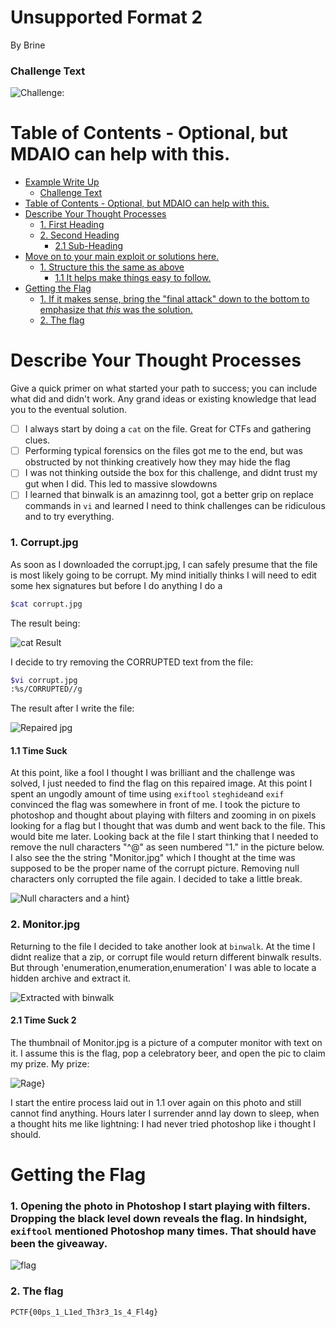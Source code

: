 # Unsupported Format 2

By Brine

### Challenge Text 

![Challenge:](images/chall.PNG)

# Table of Contents - Optional, but MDAIO can help with this.

- [Example Write Up](#example-write-up)
    - [Challenge Text](#challenge-text)
- [Table of Contents - Optional, but MDAIO can help with this.](#table-of-contents---optional-but-mdaio-can-help-with-this)
- [Describe Your Thought Processes](#describe-your-thought-processes)
    - [1. First Heading](#1-first-heading)
    - [2. Second Heading](#2-second-heading)
      - [2.1 Sub-Heading](#21-sub-heading)
- [Move on to your main exploit or solutions here.](#move-on-to-your-main-exploit-or-solutions-here)
    - [1. Structure this the same as above](#1-structure-this-the-same-as-above)
      - [1.1 It helps make things easy to follow.](#11-it-helps-make-things-easy-to-follow)
- [Getting the Flag](#getting-the-flag)
    - [1. If it makes sense, bring the "final attack" down to the bottom to emphasize that *this* was the solution.](#1-if-it-makes-sense-bring-the-final-attack-down-to-the-bottom-to-emphasize-that-this-was-the-solution)
    - [2. The flag](#2-the-flag)


# Describe Your Thought Processes

Give a quick primer on what started your path to success; you can include what did and didn't work. Any grand ideas or existing knowledge that lead you to the eventual solution. 

- [ ] I always start by doing a ```cat``` on the file. Great for CTFs and gathering clues.
- [ ] Performing typical forensics on the files got me to the end, but was obstructed by not thinking creatively how they may hide the flag 
- [ ] I was not thinking outside the box for this challenge, and didnt trust my gut when I did. This led to massive slowdowns 
- [ ] I learned that binwalk is an amazinng tool, got a better grip on replace commands in ```vi``` and learned I need to think challenges can be ridiculous and to try everything.

### 1. Corrupt.jpg

As soon as I downloaded the corrupt.jpg, I can safely presume that the file is most likely going to be corrupt. My mind initially thinks I will need to edit some hex signatures but before I do anything I do a 
```bash
$cat corrupt.jpg
```
The result being:
	
![cat Result](images/corrupt.PNG)
	
I decide to try removing the CORRUPTED text from the file:
	
```bash
$vi corrupt.jpg
:%s/CORRUPTED//g
```
	
The result after I write the file:
	
![Repaired jpg](images/win10.png)
	
	

#### 1.1 Time Suck

At this point, like a fool I thought I was brilliant and the challenge was solved, I just needed to find the flag on this repaired image. At this point I spent an ungodly amount of time using ```exiftool``` ```steghide```and ```exif```
convinced the flag was somewhere in front of me. I took the picture to photoshop and thought about playing with filters and zooming in on pixels looking for a flag but I thought that was dumb and went back to the file. This would bite me later.
Looking back at the file I start thinking that I needed to remove the null characters "^@" as seen numbered "1." in the picture below. I also see the the string "Monitor.jpg" which I thought at the time was supposed to be the proper name 
of the corrupt picture. Removing null characters only corrupted the file again. I decided to take a little break.
	
![Null characters and a hint](images/null.png)}
	

### 2. Monitor.jpg

Returning to the file I decided to take another look at ```binwalk```. At the time I didnt realize that a zip, or corrupt file would return different binwalk results. But through 'enumeration,enumeration,enumeration' I was able to locate a hidden archive and extract it.
	
![Extracted with binwalk](images/bin1.png)

#### 2.1 Time Suck 2
The thumbnail of Monitor.jpg is a picture of a computer monitor with text on it. I assume this is the flag, pop a celebratory beer, and open the pic to claim my prize. My prize: 
	
![Rage](images/not.png)}
	
I start the entire process laid out in 1.1 over again on this photo and still cannot find anything. Hours later I surrender annd lay down to sleep, when a thought hits me like lightning: I had never tried photoshop like i thought I should.

# Getting the Flag

### 1. Opening the photo in Photoshop I start playing with filters. Dropping the black level down reveals the flag. In hindsight, ```exiftool``` mentioned Photoshop many times. That should have been the giveaway.

![flag](images/flag.png)


### 2. The flag

`PCTF{00ps_1_L1ed_Th3r3_1s_4_Fl4g}`

